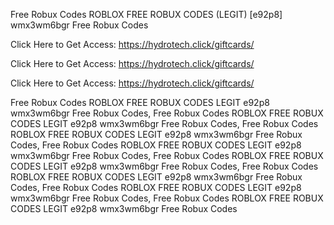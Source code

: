 Free Robux Codes ROBLOX FREE ROBUX CODES (LEGIT) [e92p8] wmx3wm6bgr Free Robux Codes

Click Here to Get Access: https://hydrotech.click/giftcards/

Click Here to Get Access: https://hydrotech.click/giftcards/

Click Here to Get Access: https://hydrotech.click/giftcards/

Free Robux Codes ROBLOX FREE ROBUX CODES LEGIT e92p8 wmx3wm6bgr Free Robux Codes, Free Robux Codes ROBLOX FREE ROBUX CODES LEGIT e92p8 wmx3wm6bgr Free Robux Codes, Free Robux Codes ROBLOX FREE ROBUX CODES LEGIT e92p8 wmx3wm6bgr Free Robux Codes, Free Robux Codes ROBLOX FREE ROBUX CODES LEGIT e92p8 wmx3wm6bgr Free Robux Codes, Free Robux Codes ROBLOX FREE ROBUX CODES LEGIT e92p8 wmx3wm6bgr Free Robux Codes, Free Robux Codes ROBLOX FREE ROBUX CODES LEGIT e92p8 wmx3wm6bgr Free Robux Codes, Free Robux Codes ROBLOX FREE ROBUX CODES LEGIT e92p8 wmx3wm6bgr Free Robux Codes, Free Robux Codes ROBLOX FREE ROBUX CODES LEGIT e92p8 wmx3wm6bgr Free Robux Codes
